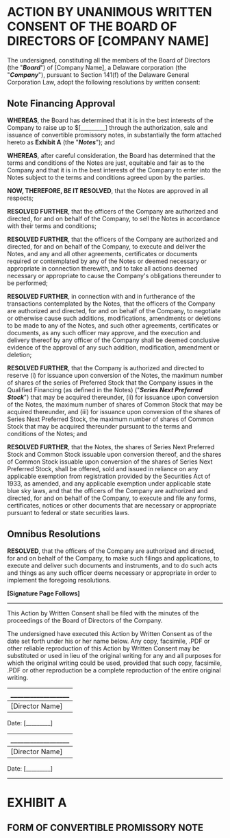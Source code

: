 # ACTION BY UNANIMOUS WRITTEN CONSENT OF THE BOARD OF DIRECTORS OF [COMPANY NAME]

The undersigned, constituting all the members of the Board of Directors (the
"***Board***") of [Company Name], a Delaware corporation (the "***Company***"),
pursuant to Section 141(f) of the Delaware General Corporation Law, adopt the
following resolutions by written consent:

##  Note Financing Approval

**WHEREAS**, the Board has determined that it is in the best interests of the Company to raise up to $[_________] through the authorization, sale and issuance of convertible promissory notes, in substantially the form attached hereto as **Exhibit A** (the "***Notes***"); and

**WHEREAS**, after careful consideration, the Board has determined that the terms and conditions of the Notes are just, equitable and fair as to the Company and that it is in the best interests of the Company to enter into the Notes subject to the terms and conditions agreed upon by the parties.

**NOW, THEREFORE, BE IT RESOLVED**, that the Notes are approved in all respects;

**RESOLVED FURTHER**, that the officers of the Company are authorized and directed, for and on behalf of the Company, to sell the Notes in accordance with their terms and conditions;

**RESOLVED FURTHER**, that the officers of the Company are authorized and directed, for and on behalf of the Company, to execute and deliver the Notes, and any and all other agreements, certificates or documents required or contemplated by any of the Notes or deemed necessary or appropriate in connection therewith, and to take all actions deemed necessary or appropriate to cause the Company's obligations thereunder to be performed;

**RESOLVED FURTHER**, in connection with and in furtherance of the transactions contemplated by the Notes, that the officers of the Company are authorized and directed, for and on behalf of the Company, to negotiate or otherwise cause such additions, modifications, amendments or deletions to be made to any of the Notes, and such other agreements, certificates or documents, as any such officer may approve, and the execution and delivery thereof by any officer of the Company shall be deemed conclusive evidence of the approval of any such addition, modification, amendment or deletion;

**RESOLVED FURTHER**, that the Company is authorized and directed to reserve (i) for issuance upon conversion of the Notes, the maximum number of shares of the series of Preferred Stock that the Company issues in the Qualified Financing (as defined in the Notes) ("***Series Next Preferred Stock***") that may be acquired thereunder, (ii) for issuance upon conversion of the Notes, the maximum number of shares of Common Stock that may be acquired thereunder, and (iii) for issuance upon conversion of the shares of Series Next Preferred Stock, the maximum number of shares of Common Stock that may be acquired thereunder pursuant to the terms and conditions of the Notes; and

**RESOLVED FURTHER**, that the Notes, the shares of Series Next Preferred Stock and Common Stock issuable upon conversion thereof, and the shares of Common Stock issuable upon conversion of the shares of Series Next Preferred Stock, shall be offered, sold and issued in reliance on any applicable exemption from registration provided by the Securities Act of 1933, as amended, and any applicable exemption under applicable state blue sky laws, and that the officers of the Company are authorized and directed, for and on behalf of the Company, to execute and file any forms, certificates, notices or other documents that are necessary or appropriate pursuant to federal or state securities laws.

## Omnibus Resolutions

**RESOLVED**, that the officers of the Company are authorized and directed, for and on behalf of the Company, to make such filings and applications, to execute and deliver such documents and instruments, and to do such acts and things as any such officer deems necessary or appropriate in order to implement the foregoing resolutions.

**[Signature Page Follows]**

***

This Action by Written Consent shall be filed with the minutes of the proceedings of the Board of Directors of the Company.

The undersigned have executed this Action by Written Consent as of the date set forth under his or her name below. Any copy, facsimile, .PDF or other reliable reproduction of this Action by Written Consent may be substituted or used in lieu of the original writing for any and all purposes for which the original writing could be used, provided that such copy, facsimile, .PDF or other reproduction be a complete reproduction of the entire original writing.

__________________ |
--- |
[Director Name] |
Date: [_________]

__________________ |
--- |
[Director Name] |
Date: [_________]

***

# EXHIBIT A

## FORM OF CONVERTIBLE PROMISSORY NOTE